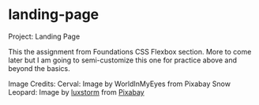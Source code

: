 # landing-page
Project: Landing Page

This the assignment from Foundations CSS Flexbox section. More to come later but I am going to semi-customize this one for practice above and beyond the basics.

Image Credits:
Cerval: Image by WorldInMyEyes from Pixabay
Snow Leopard: Image by <a href="https://pixabay.com/users/luxstorm-1216826/?utm_source=link-attribution&utm_medium=referral&utm_campaign=image&utm_content=1305078">luxstorm</a> from <a href="https://pixabay.com//?utm_source=link-attribution&utm_medium=referral&utm_campaign=image&utm_content=1305078">Pixabay</a>

